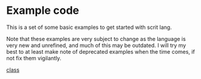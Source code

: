 # Example code

This is a set of some basic examples to get started with scrit lang.

Note that these examples are very subject to change as the language is very new and unrefined, and much of this may be outdated.
I will try my best to at least make note of deprecated examples when the time comes, if not fix them vigilantly.

[class](class.scrit)
